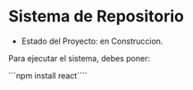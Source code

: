 <h1>Sistema de Repositorio</h1>

- Estado del Proyecto: en Construccion.

Para ejecutar el sistema, debes poner:

```npm install react````
